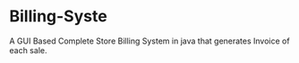 # Billing-Syste
A GUI Based Complete Store Billing System in java that generates Invoice of each sale.
